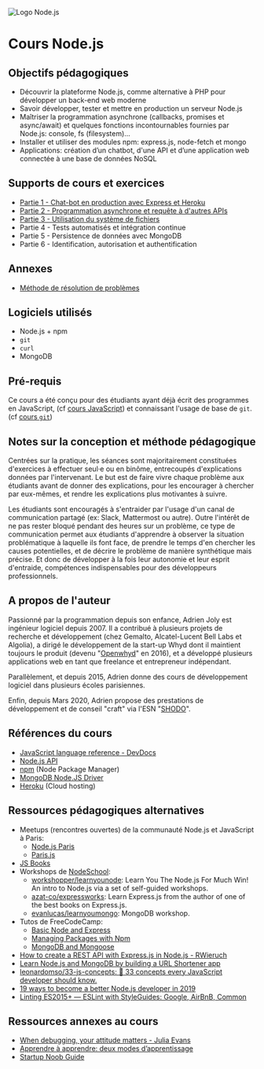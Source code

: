![Logo Node.js](logo-nodejs.png)

# Cours Node.js

<!--

## Ressources pour l'enseignant

- schémas capturés au tableau: https://github.com/adrienjoly/cours-nodejs/issues/8
- correcteurs d'exercices: https://github.com/adrienjoly/cours-nodejs-exercise-testers
- solutions d'exercices: https://github.com/adrienjoly/cours-nodejs-exercise-solutions
- évals et exams: https://github.com/adrienjoly/cours-nodejs-student-evaluations
- template pour projet: https://github.com/adrienjoly/cours-nodejs-project-tester
- solution pour projet: https://github.com/adrienjoly/cours-nodejs-project-solution

-->

## Objectifs pédagogiques

- Découvrir la plateforme Node.js, comme alternative à PHP pour développer un back-end web moderne
- Savoir développer, tester et mettre en production un serveur Node.js
- Maîtriser la programmation asynchrone (callbacks, promises et async/await) et quelques fonctions incontournables fournies par Node.js: console, fs (filesystem)...
- Installer et utiliser des modules npm: express.js, node-fetch et mongo
- Applications: création d’un chatbot, d'une API et d’une application web connectée à une base de données NoSQL

## Supports de cours et exercices

- [Partie 1 - Chat-bot en production avec Express et Heroku](01-chatbot/)
- [Partie 2 - Programmation asynchrone et requête à d'autres APIs](02-async/)
- [Partie 3 - Utilisation du système de fichiers](03-fs/)
- Partie 4 - Tests automatisés et intégration continue
- Partie 5 - Persistence de données avec MongoDB
- Partie 6 - Identification, autorisation et authentification

<!-- TODO: expliquer comment écrire des fonctions asynchrones (suite de partie 2) -->
<!-- TODO: amener typescript -->
<!-- TODO: une partie à propos d'infrastructure (load balancer...) et de limitation de requêtes (rate limiter) -->

## Annexes

- [Méthode de résolution de problèmes](annexes/problem-solving.md)

## Logiciels utilisés

- Node.js + npm
- `git`
- `curl`
- MongoDB

## Pré-requis

Ce cours a été conçu pour des étudiants ayant déjà écrit des programmes en JavaScript, (cf [cours JavaScript](https://adrienjoly.com/cours-javascript)) et connaissant l'usage de base de `git`. (cf [cours `git`](https://adrienjoly.com/cours-git))

## Notes sur la conception et méthode pédagogique

Centrées sur la pratique, les séances sont majoritairement constituées d'exercices à effectuer seul·e ou en binôme, entrecoupés d'explications données par l'intervenant. Le but est de faire vivre chaque problème aux étudiants avant de donner des explications, pour les encourager à chercher par eux-mêmes, et rendre les explications plus motivantes à suivre.

Les étudiants sont encouragés à s'entraider par l'usage d'un canal de communication partagé (ex: Slack, Mattermost ou autre). Outre l'intérêt de ne pas rester bloqué pendant des heures sur un problème, ce type de communication permet aux étudiants d'apprendre à observer la situation problématique à laquelle ils font face, de prendre le temps d'en chercher les causes potentielles, et de décrire le problème de manière synthétique mais précise. Et donc de développer à la fois leur autonomie et leur esprit d'entraide, compétences indispensables pour des développeurs professionnels.

## A propos de l'auteur

Passionné par la programmation depuis son enfance, Adrien Joly est ingénieur logiciel depuis 2007. Il a contribué à plusieurs projets de recherche et développement (chez Gemalto, Alcatel-Lucent Bell Labs et Algolia), a dirigé le développement de la start-up Whyd dont il maintient toujours le produit (devenu "[Openwhyd](https://openwhyd.org)" en 2016), et a développé plusieurs applications web en tant que freelance et entrepreneur indépendant.

Parallèlement, et depuis 2015, Adrien donne des cours de développement logiciel dans plusieurs écoles parisiennes.

Enfin, depuis Mars 2020, Adrien propose des prestations de développement et de conseil "craft" via l'ESN "<a href="https://shodo.io/">SHODO</a>".

## Références du cours

- [JavaScript language reference - DevDocs](https://devdocs.io/javascript/)
- [Node.js API](https://nodejs.org/api)
- [npm](https://www.npmjs.com/) (Node Package Manager)
- [MongoDB Node.JS Driver](https://mongodb.github.io/node-mongodb-native/)
- [Heroku](https://heroku.com) (Cloud hosting)

## Ressources pédagogiques alternatives

- Meetups (rencontres ouvertes) de la communauté Node.js et JavaScript à Paris:
  - [Node.js Paris](https://www.meetup.com/fr-FR/Nodejs-Paris)
  - [Paris.js](https://www.meetup.com/fr-FR/Paris-js/)
- [JS Books](http://jsbooks.revolunet.com/)
- Workshops de [NodeSchool](https://nodeschool.io/fr-fr/#workshoppers):
  - [workshopper/learnyounode](https://github.com/workshopper/learnyounode): Learn You The Node.js For Much Win! An intro to Node.js via a set of self-guided workshops.
  - [azat-co/expressworks](https://github.com/azat-co/expressworks): Learn Express.js from the author of one of the best books on Express.js.
  - [evanlucas/learnyoumongo](https://github.com/evanlucas/learnyoumongo): MongoDB workshop.
- Tutos de FreeCodeCamp:
  - [Basic Node and Express](https://learn.freecodecamp.org/apis-and-microservices/basic-node-and-express/)
  - [Managing Packages with Npm](https://learn.freecodecamp.org/apis-and-microservices/managing-packages-with-npm/)
  - [MongoDB and Mongoose](https://learn.freecodecamp.org/apis-and-microservices/mongodb-and-mongoose/)
- [How to create a REST API with Express.js in Node.js - RWieruch](https://www.robinwieruch.de/node-express-server-rest-api/)
- [Learn Node.js and MongoDB by building a URL Shortener app](https://freshman.tech/url-shortener/)
- [leonardomso/33-js-concepts: 📜 33 concepts every JavaScript developer should know.](https://github.com/leonardomso/33-js-concepts)
- [19 ways to become a better Node.js developer in 2019](https://medium.com/@me_37286/19-ways-to-become-a-better-node-js-developer-in-2019-ffd3a8fbfe38)
- [Linting ES2015+ — ESLint with StyleGuides: Google, AirBnB, Common](https://medium.com/@uistephen/style-guides-for-linting-ecmascript-2015-eslint-common-google-airbnb-6c25fd3dff0)

## Ressources annexes au cours

- [When debugging, your attitude matters - Julia Evans](https://jvns.ca/blog/debugging-attitude-matters/)
- [Apprendre à apprendre: deux modes d’apprentissage](http://www.internetactu.net/2015/09/08/apprendre-a-apprendre-14-deux-modes-dapprentissage/)
- [Startup Noob Guide](http://bit.ly/startupnoob)
